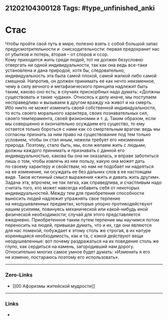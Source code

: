 21202104300128
Tags: #type_unfinished_anki
---
# Стас

Чтобы пройти свой путь в мире, полезно взять с собой большой запас предусмотрительности и  снисходительности: первая предохранит нас от убытков и потерь, вторая – от споров и ссор.<br>Кому приходится жить среди людей, тот не должен безусловно отвергать ни одной индивидуальности, так как она ведь все-таки установлена и дана природой, хотя бы, следовательно, индивидуальность эта была самой плохой, самой жалкой либо самой смешной. Напротив, он должен принимать ее как нечто неизменное, чему в силу вечного и метафизического принципа надлежит быть таким, каково оно есть; в случаях прискорбных надо думать: «Должны существовать и такие чудаки». Относясь к делу иначе, мы поступаем несправедливо и вызываем в другом вражду на живот и на смерть. Ибо никто не может изменить своей собственной индивидуальности, то есть своего морального характера, своих познавательных сил, своего темперамента, своей физиономии и т. д. Таким образом, если мы совершенно и окончательно осуждаем его существо, то ему остается только бороться с нами как со смертельным врагом: ведь мы согласны признать за ним право на существование под тем только условием, чтобы он стал иным, нежели требует его неизменная природа. Поэтому, стало быть, мы, если желаем жить с людьми, должны каждого принимать и признавать с данной его индивидуальностью, какова бы она ни оказалась, и вправе заботиться лишь о том, чтобы извлечь из нее пользу, какую она может дать по своему характеру и свойствам; но нам не подобает ни надеяться на ее изменение, ни осуждать ее без дальних слов в ее настоящем виде. Таков истинный смысл выражения «жить и давать жить другим». Задача эта, впрочем, не так легка, как справедлива, и счастливым надо считать того, кто может навсегда избавить себя от некоторых индивидуальностей. Между тем для приобретения способности выносить людей надлежит упражнять свое терпение на неодушевленных предметах, которые упорно противодействуют нашим усилиям, повинуясь механической или какой-нибудь иной физической необходимости; случай для этого представляется ежедневно. Приобретенное таким путем терпение мы научимся потом переносить на людей, привыкая думать, что и их, где они являются для нас помехой, побуждает к этому столь же строгая, в их натуре коренящаяся необходимость, как и та, с какой действуют вещи неодушевленные: вот почему раздражаться на их поведение столь же глупо, как сердиться на камень, загородивший нам дорогу. Относительно многих самое умное будет думать: «Изменить я его не изменю, постараюсь поэтому его использовать».

---
### Zero-Links
- [[00 Афоризмы житейской мудрости]]
---
### Links
-